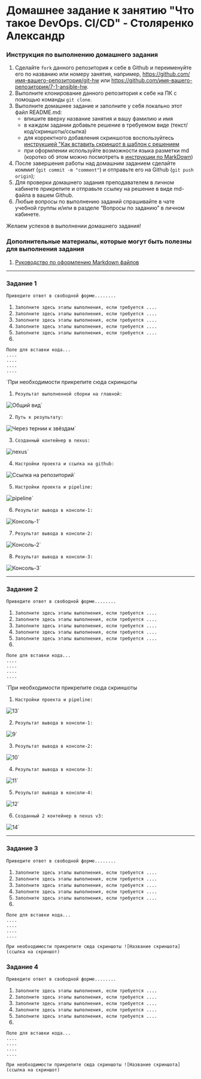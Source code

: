 # Домашнее задание к занятию "Что такое DevOps. СI/СD" - Столяренко Александр


### Инструкция по выполнению домашнего задания

   1. Сделайте `fork` данного репозитория к себе в Github и переименуйте его по названию или номеру занятия, например, https://github.com/имя-вашего-репозитория/git-hw или  https://github.com/имя-вашего-репозитория/7-1-ansible-hw.
   2. Выполните клонирование данного репозитория к себе на ПК с помощью команды `git clone`.
   3. Выполните домашнее задание и заполните у себя локально этот файл README.md:
      - впишите вверху название занятия и вашу фамилию и имя
      - в каждом задании добавьте решение в требуемом виде (текст/код/скриншоты/ссылка)
      - для корректного добавления скриншотов воспользуйтесь [инструкцией "Как вставить скриншот в шаблон с решением](https://github.com/netology-code/sys-pattern-homework/blob/main/screen-instruction.md)
      - при оформлении используйте возможности языка разметки md (коротко об этом можно посмотреть в [инструкции  по MarkDown](https://github.com/netology-code/sys-pattern-homework/blob/main/md-instruction.md))
   4. После завершения работы над домашним заданием сделайте коммит (`git commit -m "comment"`) и отправьте его на Github (`git push origin`);
   5. Для проверки домашнего задания преподавателем в личном кабинете прикрепите и отправьте ссылку на решение в виде md-файла в вашем Github.
   6. Любые вопросы по выполнению заданий спрашивайте в чате учебной группы и/или в разделе “Вопросы по заданию” в личном кабинете.
   
Желаем успехов в выполнении домашнего задания!
   
### Дополнительные материалы, которые могут быть полезны для выполнения задания

1. [Руководство по оформлению Markdown файлов](https://gist.github.com/Jekins/2bf2d0638163f1294637#Code)

---

### Задание 1

`Приведите ответ в свободной форме........`

1. `Заполните здесь этапы выполнения, если требуется ....`
2. `Заполните здесь этапы выполнения, если требуется ....`
3. `Заполните здесь этапы выполнения, если требуется ....`
4. `Заполните здесь этапы выполнения, если требуется ....`
5. `Заполните здесь этапы выполнения, если требуется ....`
6. 



```
Поле для вставки кода...
....
....
....
....
```

`При необходимости прикрепитe сюда скриншоты

1. `Результат выполненной сборки на главной:`

![Общий вид](https://github.com/Mr-Alex01/gitlab-hw/blob/main/img/1.jpg)`

2. `Путь к результату:`

![Через тернии к звёздам](https://github.com/Mr-Alex01/gitlab-hw/blob/main/img/2.jpg)`

3. `Созданный контейнер в nexus:`

![nexus](https://github.com/Mr-Alex01/gitlab-hw/blob/main/img/3.jpg)`

4. `Настройки проекта и ссылка на github:`

![Ссылка на репозиторий](https://github.com/Mr-Alex01/gitlab-hw/blob/main/img/4.jpg)`

5. `Настройки проекта и pipeline:`

![pipeline](https://github.com/Mr-Alex01/gitlab-hw/blob/main/img/5.jpg)`

6. `Результат вывода в консоли-1:`

![Консоль-1](https://github.com/Mr-Alex01/gitlab-hw/blob/main/img/6.jpg)`

7. `Результат вывода в консоли-2:`

![Консоль-2](https://github.com/Mr-Alex01/gitlab-hw/blob/main/img/7.jpg)`

8. `Результат вывода в консоли-3:`

![Консоль-3](https://github.com/Mr-Alex01/gitlab-hw/blob/main/img/8.jpg)`

---

### Задание 2

`Приведите ответ в свободной форме........`

1. `Заполните здесь этапы выполнения, если требуется ....`
2. `Заполните здесь этапы выполнения, если требуется ....`
3. `Заполните здесь этапы выполнения, если требуется ....`
4. `Заполните здесь этапы выполнения, если требуется ....`
5. `Заполните здесь этапы выполнения, если требуется ....`
6. 



```
Поле для вставки кода...
....
....
....
....
```

`При необходимости прикрепитe сюда скриншоты

1. `Настройки проекта и pipeline:`

![13](https://github.com/Mr-Alex01/gitlab-hw/blob/main/img/13.jpg)`

2. `Результат вывода в консоли-1:`

![9](https://github.com/Mr-Alex01/gitlab-hw/blob/main/img/9.jpg)`

3. `Результат вывода в консоли-2:`

![10](https://github.com/Mr-Alex01/gitlab-hw/blob/main/img/10.jpg)`

4. `Результат вывода в консоли-3:`

![11](https://github.com/Mr-Alex01/gitlab-hw/blob/main/img/11.jpg)`

5. `Результат вывода в консоли-4:`

![12](https://github.com/Mr-Alex01/gitlab-hw/blob/main/img/12.jpg)`

6. `Созданный 2 контейнер в nexus v3:`

![14](https://github.com/Mr-Alex01/gitlab-hw/blob/main/img/14.jpg)`


---

### Задание 3

`Приведите ответ в свободной форме........`

1. `Заполните здесь этапы выполнения, если требуется ....`
2. `Заполните здесь этапы выполнения, если требуется ....`
3. `Заполните здесь этапы выполнения, если требуется ....`
4. `Заполните здесь этапы выполнения, если требуется ....`
5. `Заполните здесь этапы выполнения, если требуется ....`
6. 

```
Поле для вставки кода...
....
....
....
....
```

`При необходимости прикрепитe сюда скриншоты
![Название скриншота](ссылка на скриншот)`

### Задание 4

`Приведите ответ в свободной форме........`

1. `Заполните здесь этапы выполнения, если требуется ....`
2. `Заполните здесь этапы выполнения, если требуется ....`
3. `Заполните здесь этапы выполнения, если требуется ....`
4. `Заполните здесь этапы выполнения, если требуется ....`
5. `Заполните здесь этапы выполнения, если требуется ....`
6. 

```
Поле для вставки кода...
....
....
....
....
```

`При необходимости прикрепитe сюда скриншоты
![Название скриншота](ссылка на скриншот)`
